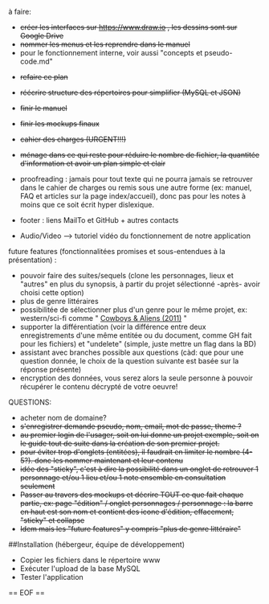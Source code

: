 
à faire:
- ~~créer les interfaces sur https://www.draw.io , les dessins sont sur Google Drive~~
- ~~nommer les menus et les reprendre dans le manuel~~
- pour le fonctionnement interne, voir aussi "concepts et pseudo-code.md"

 * ~~refaire ce plan~~
 * ~~réécrire structure des répertoires pour simplifier (MySQL et JSON)~~
 * ~~finir le manuel~~
 * ~~finir les mockups finaux~~
 * ~~cahier des charges (URGENT!!!)~~
 * ~~ménage dans ce qui reste pour réduire le nombre de fichier, la quantitée d'information et avoir un plan simple et clair~~
 * proofreading : jamais pour tout texte qui ne pourra jamais se retrouver dans le cahier de charges ou remis sous une autre forme (ex: manuel, FAQ et articles sur la page index/accueil), donc pas pour les notes à moins que ce soit écrit hyper dislexique.

 * footer : liens MailTo et GitHub + autres contacts
 * Audio/Video --> tutoriel vidéo du fonctionnement de notre application

 future features (fonctionnalitées promises et sous-entendues à la présentation) :
 * pouvoir faire des suites/sequels (clone les personnages, lieux et "autres" en plus du synopsis, à partir du projet sélectionné -après- avoir choisi cette option)
 * plus de genre littéraires
 * possibilitée de sélectionner plus d'un genre pour le même projet, ex: western/sci-fi comme " [Cowboys & Aliens (2011)](http://www.imdb.com/title/tt0409847/?ref_=nm_flmg_act_10) "
 * supporter la différentiation (voir la différence entre deux enregistrements d'une même entitée ou du document, comme GH fait pour les fichiers) et "undelete" (simple, juste mettre un flag dans la BD)
 * assistant avec branches possible aux questions (càd: que pour une question donnée, le choix de la question suivante est basée sur la réponse présente)
 * encryption des données, vous serez alors la seule personne à pouvoir récupérer le contenu décrypté de votre oeuvre!

 QUESTIONS:
 * acheter nom de domaine?
 * ~~s'enregistrer demande pseudo, nom, email, mot de passe, theme ?~~
 * ~~au premier login de l'usager, soit on lui donne un projet exemple, soit on le guide tout de suite dans la création de son premier projet.~~
 * ~~pour éviter trop d'onglets (entitées), il faudrait en limiter le nombre (4-5?). donc les nommer maintenant et leur contenu~~
 * ~~idée des "sticky", c'est à dire la possibilité dans un onglet de retrouver 1 personnage et/ou 1 lieu et/ou 1 note ensemble en consultation seulement~~
 * ~~Passer au travers des mockups et décrire TOUT ce que fait chaque partie, ex: page "édition" / onglet personnages / personnage : la barre en haut est son nom et contient des icone d'édition, effacement, "sticky" et collapse~~
 * ~~Idem mais les "future features" y compris "plus de genre littéraire"~~

##Installation (hébergeur, équipe de développement)
- Copier les fichiers dans le répertoire www
- Exécuter l'upload de la base MySQL
- Tester l'application

== EOF ==
